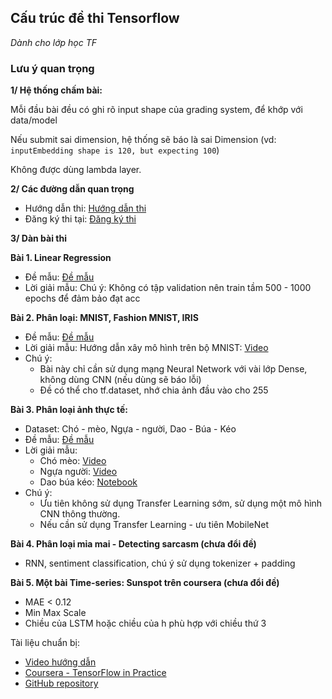 ## Cấu trúc đề thi Tensorflow

*Dành cho lớp học TF*

### Lưu ý quan trọng

**1/ Hệ thống chấm bài:**

Mỗi đầu bài đều có ghi rõ input shape của grading system, để khớp với data/model

Nếu submit sai dimension, hệ thống sẽ báo là sai Dimension (vd: `inputEmbedding shape is 120, but expecting 100`)

Không được dùng lambda layer.

**2/ Các đường dẫn quan trọng**

- Hướng dẫn thi: [Hướng dẫn thi](https://www.tensorflow.org/extras/cert/TF_Certificate_Candidate_Handbook.pdf)
- Đăng ký thi tại: [Đăng ký thi](https://app.trueability.com/google-certificates/tensorflow-developer)

**3/ Dàn bài thi**

**Bài 1. Linear Regression**

- Đề mẫu: [Đề mẫu](https://protonx.io/courses/64241ad3a251d4001aac5d92/topics/6519164a6921ef001a0234f3?activeAId=6519164a6921ef001a023514)
- Lời giải mẫu: Chú ý: Không có tập validation nên train tầm 500 - 1000 epochs để đảm bảo đạt acc

**Bài 2. Phân loại: MNIST, Fashion MNIST, IRIS**

- Đề mẫu: [Đề mẫu](https://protonx.io/courses/64241ad3a251d4001aac5d92/topics/6519164a6921ef001a0234f3?activeAId=6519164a6921ef001a023516)
- Lời giải mẫu: Hướng dẫn xây mô hình trên bộ MNIST: [Video](https://youtu.be/8WxENdR46qA)
- Chú ý: 
  - Bài này chỉ cần sử dụng mạng Neural Network với vài lớp Dense, không dùng CNN (nếu dùng sẽ báo lỗi)
  - Đề có thể cho tf.dataset, nhớ chia ảnh đầu vào cho 255

**Bài 3. Phân loại ảnh thực tế:**

- Dataset: Chó - mèo, Ngựa - người, Dao - Búa - Kéo
- Đề mẫu: [Đề mẫu](https://protonx.io/courses/64241ad3a251d4001aac5d92/topics/6519164a6921ef001a0234f3?activeAId=6519164a6921ef001a023518)
- Lời giải mẫu: 
  - Chó mèo: [Video](https://youtu.be/kShvYHDXvvg)
  - Ngựa người: [Video](https://youtu.be/ee9tF9xEf04)
  - Dao búa kéo: [Notebook](https://www.tensorflow.org/datasets/catalog/rock_paper_scissors)
- Chú ý:
  - Ưu tiên không sử dụng Transfer Learning sớm, sử dụng một mô hình CNN thông thường.
  - Nếu cần sử dụng Transfer Learning - ưu tiên MobileNet

**Bài 4. Phân loại mỉa mai - Detecting sarcasm (chưa đổi đề)**

- RNN, sentiment classification, chú ý sử dụng tokenizer + padding

<!-- **Bài 5. Phân loại cảm xúc câu,  (chưa đổi đề)**

- Độ chính xác khoảng 84-87%
- Tokenizer mỉa mai
- Xây dựng mô hình RNN -->

**Bài 5. Một bài Time-series: Sunspot trên coursera (chưa đổi đề)**

- MAE < 0.12
- Min Max Scale
- Chiều của LSTM hoặc chiều của h phù hợp với chiều thứ 3

Tài liệu chuẩn bị:

- [Video hướng dẫn](https://www.youtube.com/watch?v=j5HxIJoOJms&list=PLMm4sOMuA2QI5x_0KlNT3LuKDi6-ByboB)
- [Coursera - TensorFlow in Practice](https://www.coursera.org/specializations/tensorflow-in-practice)
- [GitHub repository](https://github.com/lmoroney/dlaicourse)
